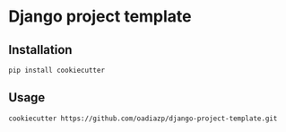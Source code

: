 # Django project template

## Installation

```
pip install cookiecutter
```

## Usage
```
cookiecutter https://github.com/oadiazp/django-project-template.git
```